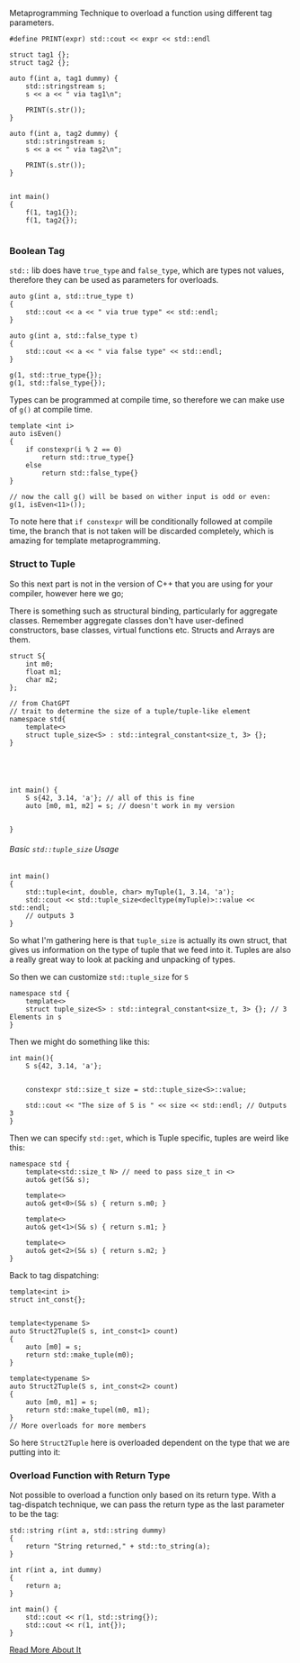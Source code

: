 
Metaprogramming Technique to overload a function using different tag parameters. 

```
#define PRINT(expr) std::cout << expr << std::endl

struct tag1 {};
struct tag2 {};

auto f(int a, tag1 dummy) {
	std::stringstream s;
	s << a << " via tag1\n";

	PRINT(s.str());
}

auto f(int a, tag2 dummy) {
	std::stringstream s;
	s << a << " via tag2\n";

	PRINT(s.str());
}


int main()
{
	f(1, tag1{});
	f(1, tag2{});
	
```

### Boolean Tag
`std::` lib does have `true_type` and `false_type`, which are types not values, therefore they can be used as parameters for overloads. 

```
auto g(int a, std::true_type t)
{ 
	std::cout << a << " via true type" << std::endl;
}

auto g(int a, std::false_type t)
{ 
	std::cout << a << " via false type" << std::endl;
}

g(1, std::true_type{});
g(1, std::false_type{});
```

Types can be programmed at compile time, so therefore we can make use of `g()` at compile time. 

```
template <int i> 
auto isEven()
{ 
	if constexpr(i % 2 == 0)
		return std::true_type{}
	else 
		return std::false_type{}
}

// now the call g() will be based on wither input is odd or even: 
g(1, isEven<11>());
```

To note here that `if constexpr` will be conditionally followed at compile time, the branch that is not taken will be discarded completely, which is amazing for template metaprogramming. 

### Struct to Tuple
So this next part is not in the version of C++ that you are using for your compiler, however here we go; 

There is something such as structural binding, particularly for aggregate classes. 
Remember aggregate classes don't have user-defined constructors, base classes, virtual functions etc. 
Structs and Arrays are them. 

```
struct S{ 
	int m0; 
	float m1; 
	char m2;
};

// from ChatGPT
// trait to determine the size of a tuple/tuple-like element
namespace std{
	template<>
	struct tuple_size<S> : std::integral_constant<size_t, 3> {};
}





int main() { 
	S s{42, 3.14, 'a'}; // all of this is fine
	auto [m0, m1, m2] = s; // doesn't work in my version


}
```




###### Basic `std::tuple_size` Usage
```
int main() 
{ 
	std::tuple<int, double, char> myTuple(1, 3.14, 'a');
	std::cout << std::tuple_size<decltype(myTuple)>::value << std::endl; 
	// outputs 3
}
```

So what I'm gathering here is that `tuple_size` is actually its own struct, that gives us information on the type of tuple that we feed into it. 
Tuples are also a really great way to look at packing and unpacking of types. 

So then we can customize `std::tuple_size` for `S`
```
namespace std {
	template<> 
	struct tuple_size<S> : std::integral_constant<size_t, 3> {}; // 3 Elements in s
}
```

Then we might do something like this: 
```
int main(){ 
	S s{42, 3.14, 'a'};


	constexpr std::size_t size = std::tuple_size<S>::value;

	std::cout << "The size of S is " << size << std::endl; // Outputs 3
}
```

Then we can specify `std::get`, which is Tuple specific, tuples are weird like this:
```
namespace std { 
	template<std::size_t N> // need to pass size_t in <>
	auto& get(S& s);

	template<>
	auto& get<0>(S& s) { return s.m0; }

	template<> 
	auto& get<1>(S& s) { return s.m1; }

	template<>
	auto& get<2>(S& s) { return s.m2; }
}
```


Back to tag dispatching: 
```
template<int i>
struct int_const{};


template<typename S> 
auto Struct2Tuple(S s, int_const<1> count)
{ 
	auto [m0] = s;
	return std::make_tuple(m0);
}

template<typename S> 
auto Struct2Tuple(S s, int_const<2> count)
{ 
	auto [m0, m1] = s;
	return std::make_tupel(m0, m1);
}
// More overloads for more members
```

So here `Struct2Tuple` here is overloaded dependent on the type that we are putting into it: 

### Overload Function with Return Type
Not possible to overload a function only based on its return type. 
With a tag-dispatch technique, we can pass the return type as the last parameter to be the tag: 
```
std::string r(int a, std::string dummy)
{ 
	return "String returned," + std::to_string(a);
}

int r(int a, int dummy) 
{ 
	return a;
}

int main() { 
	std::cout << r(1, std::string{});
	std::cout << r(1, int{});
}
```
[Read More About It](**https://iamsorush.com/posts/cpp-variadic-template/**)
